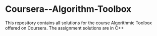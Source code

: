 # Coursera--Algorithm-Toolbox
This repository contains all solutions for the course Algorithmic Toolbox offered on Coursera. The assignment solutions are in C++

